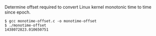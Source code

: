 Determine offset required to convert Linux kernel monotonic time to
time since epoch.

````
$ gcc monotime-offset.c -o monotime-offset
$ ./monotime-offset
1438072823.010650751

````
